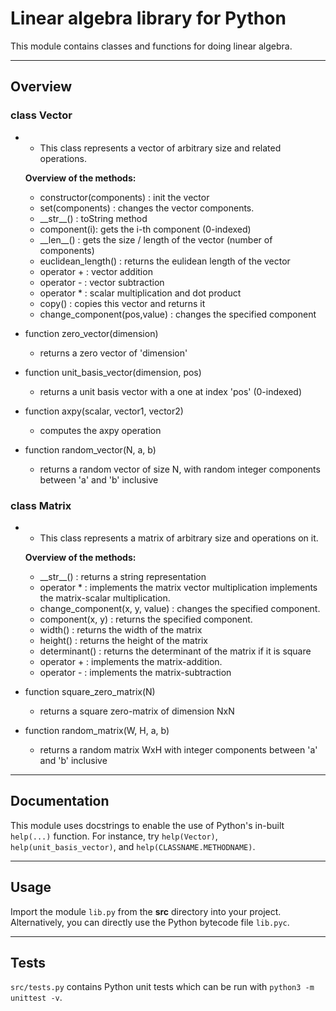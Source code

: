 # Linear algebra library for Python

This module contains classes and functions for doing linear algebra.

---

## Overview

### class Vector
-
    - This class represents a vector of arbitrary size and related operations.

    **Overview of the methods:**

    - constructor(components) : init the vector
    - set(components) : changes the vector components.
    - \_\_str\_\_() : toString method
    - component(i): gets the i-th component (0-indexed)
    - \_\_len\_\_() : gets the size / length of the vector (number of components)
    - euclidean_length() : returns the eulidean length of the vector
    - operator + : vector addition
    - operator - : vector subtraction
    - operator * : scalar multiplication and dot product
    - copy() : copies this vector and returns it
    - change_component(pos,value) : changes the specified component

- function zero_vector(dimension)
    - returns a zero vector of 'dimension'
- function unit_basis_vector(dimension, pos)
    - returns a unit basis vector with a one at index 'pos' (0-indexed)
- function axpy(scalar, vector1, vector2)
    - computes the axpy operation
- function random_vector(N, a, b)
    - returns a random vector of size N, with random integer components between 'a' and 'b' inclusive

### class Matrix
-
    - This class represents a matrix of arbitrary size and operations on it.

    **Overview of the methods:**

    -  \_\_str\_\_() : returns a string representation
    - operator * : implements the matrix vector multiplication
                   implements the matrix-scalar multiplication.
    - change_component(x, y, value) : changes the specified component.
    - component(x, y) : returns the specified component.
    - width() : returns the width of the matrix
    - height() : returns the height of the matrix
    - determinant() : returns the determinant of the matrix if it is square
    - operator + : implements the matrix-addition.
    - operator - : implements the matrix-subtraction

- function square_zero_matrix(N)
    - returns a square zero-matrix of dimension NxN
- function random_matrix(W, H, a, b)
    - returns a random matrix WxH with integer components between 'a' and 'b' inclusive
---

## Documentation

This module uses docstrings to enable the use of Python's in-built `help(...)` function.
For instance, try `help(Vector)`, `help(unit_basis_vector)`, and `help(CLASSNAME.METHODNAME)`.

---

## Usage

Import the module `lib.py` from the **src** directory into your project.
Alternatively, you can directly use the Python bytecode file `lib.pyc`.

---

## Tests

`src/tests.py` contains Python unit tests which can be run with `python3 -m unittest -v`.
